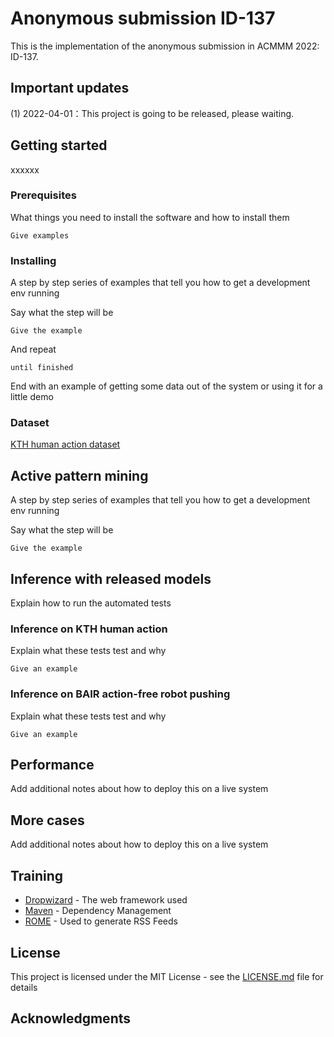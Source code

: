 # Anonymous submission ID-137

This is the implementation of the anonymous submission in ACMMM 2022: ID-137.

## Important updates

(1) 2022-04-01：This project is going to be released, please waiting.

## Getting started

xxxxxx

### Prerequisites

What things you need to install the software and how to install them

```
Give examples
```

### Installing

A step by step series of examples that tell you how to get a development env running

Say what the step will be

```
Give the example
```

And repeat

```
until finished
```

End with an example of getting some data out of the system or using it for a little demo

### Dataset

[KTH human action dataset](https://www.csc.kth.se/cvap/actions/)

## Active pattern mining

A step by step series of examples that tell you how to get a development env running

Say what the step will be

```
Give the example
```

## Inference with released models

Explain how to run the automated tests

### Inference on KTH human action

Explain what these tests test and why

```
Give an example
```

### Inference on BAIR action-free robot pushing

Explain what these tests test and why

```
Give an example
```

## Performance

Add additional notes about how to deploy this on a live system

## More cases

Add additional notes about how to deploy this on a live system

## Training

* [Dropwizard](http://www.dropwizard.io/1.0.2/docs/) - The web framework used
* [Maven](https://maven.apache.org/) - Dependency Management
* [ROME](https://rometools.github.io/rome/) - Used to generate RSS Feeds

## License

This project is licensed under the MIT License - see the [LICENSE.md](LICENSE.md) file for details

## Acknowledgments




